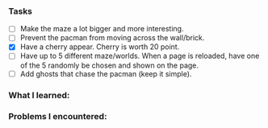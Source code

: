 ### Tasks
- [ ] Make the maze a lot bigger and more interesting.
- [ ] Prevent the pacman from moving across the wall/brick.
- [x] Have a cherry appear. Cherry is worth 20 point.
- [ ] Have up to 5 different maze/worlds.  When a page is reloaded, have one of the 5 randomly be chosen and shown on the page.
- [ ] Add ghosts that chase the pacman (keep it simple).

### What I learned:


### Problems I encountered: